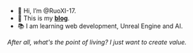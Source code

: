 - 👋 Hi, I’m @RuoXI-17.
- 🔗 This is my [**blog**](https://ruoxi.ink).
- 📚 I am learning web development, Unreal Engine and AI.

*After all, what's the point of living? I just want to create value.*
